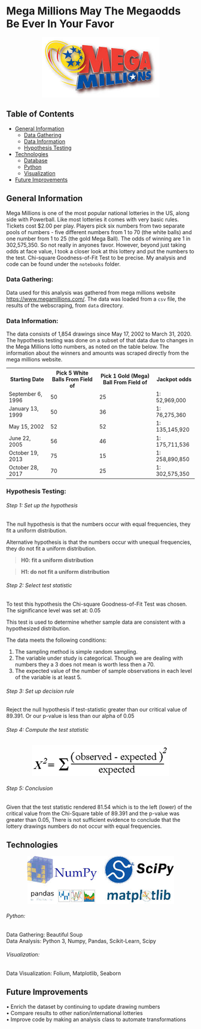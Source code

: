 # Mega Millions May The Megaodds Be Ever In Your Favor
<p align="center">
  <img src="images/megamil.jpg">
</p>

## Table of Contents
* [General Information](#general-information)
    * [Data Gathering](#data-gathering)
    * [Data Information](#data-information)
    * [Hypothesis Testing](#hypothesis-testing)
* [Technologies](#technologies)
    * [Database](#database)
    * [Python](#python)
    * [Visualization](#visualization)
* [Future Improvements](#future-improvements)

## General Information
Mega Millions is one of the most popular national lotteries in the US, along side with Powerball.  Like most lotteries it comes with very basic rules.  Tickets cost $2.00 per play. Players pick six numbers from two separate pools of numbers - five different numbers from 1 to 70 (the white balls) and one number from 1 to 25 (the gold Mega Ball).  The odds of winning are 1 in 302,575,350.  So not really in anyones favor. However, beyond just taking odds at face value, I took a closer look at this lottery and put the numbers to the test. Chi-square Goodness-of-Fit Test to be precise.  My analysis and code can be found under the ```notebooks``` folder. 

### Data Gathering:
Data used for this analysis was gathered from mega millions website https://www.megamillions.com/.  The data was loaded from a ```csv``` file, the results of the webscraping, from ```data``` directory.

### Data Information:
The data consists of 1,854 drawings since May 17, 2002 to March 31, 2020.  The hypothesis testing was done on a subset of that data due to changes in the Mega Millions lotto numbers, as noted on the table below.  The information about the winners and amounts was scraped directly from the mega millions website. 
<TABLE>
   <TR>    
       <TH>Starting Date</TH>
       <TH>Pick 5 White Balls From Field of</TH>
       <TH>Pick 1 Gold (Mega) Ball From Field of</TH>
       <TH>Jackpot odds</TH>
   </TR>
   <TR>
      <TD>September 6, 1996</TD>
      <TD>50</TD>
      <TD>25</TD>
      <TD>1: 52,969,000</TD>
   </TR>
   <TR>
      <TD>January 13, 1999</TD>
      <TD>50</TD>
      <TD>36</TD>
      <TD>1: 76,275,360</TD>
   </TR>
   <TR>
      <TD>May 15, 2002</TD>
      <TD>52</TD>
      <TD>52</TD>
      <TD>1: 135,145,920</TD>
   </TR>
   <TR>
      <TD>June 22, 2005</TD>
      <TD>56</TD>
      <TD>46</TD>
      <TD>1: 175,711,536</TD>
   </TR>
   <TR>
      <TD>October 19, 2013</TD>
      <TD>75</TD>
      <TD>15</TD>
      <TD>1: 258,890,850</TD>
   </TR>
   <TR>
      <TD>October 28, 2017</TD>
      <TD>70</TD>
      <TD>25</TD>
      <TD>1: 302,575,350</TD>
   </TR>
</TABLE>

### Hypothesis Testing:

###### Step 1: Set up the hypothesis
The null hypothesis is that the numbers occur with equal frequencies, they fit a uniform distribution.

Alternative hypothesis is that the numbers occur with unequal frequencies, they do not fit a uniform distribution.

>**H0: fit a uniform distribution**

>**H1: do not fit a uniform distribution**

###### Step 2: Select test statistic
To test this hypothesis the Chi-square Goodness-of-Fit Test was chosen.
The significance level was set at: 0.05

This test is used to determine whether sample data are consistent with a hypothesized distribution.

The data meets the following conditions:<br>
1) The sampling method is simple random sampling.<br>
2) The variable under study is categorical. Though we are dealing with numbers they a 3 does not mean is worth less then a 70.<br>  
3) The expected value of the number of sample observations in each level of the variable is at least 5.

###### Step 3: Set up decision rule
Reject the null hypothesis if test-statistic greater than our critical value of 89.391. Or our p-value is less than our alpha of 0.05

###### Step 4: Compute the test statistic
<p align="center">
  <img src="images/chisq.gif">
</p>

###### Step 5: Conclusion
Given that the test statistic rendered 81.54 which is to the left (lower) of the critical value from the Chi-Square table of 89.391 and the p-value was greater than 0.05, There is not sufficient evidence to conclude that the lottery drawings numbers do not occur with equal frequencies.

## Technologies
<p align="center">
  <img src="images/logos.jpg">
</p>

###### Python:
Data Gathering: Beautiful Soup<br>
Data Analysis: Python 3, Numpy, Pandas, Scikit-Learn, Scipy<br>

###### Visualization:
Data Visualization: Folium, Matplotlib, Seaborn

## Future Improvements
• Enrich the dataset by continuing to update drawing numbers<br>
• Compare results to other nation/international lotteries<br>
• Improve code by making an analysis class to automate transformations<br>